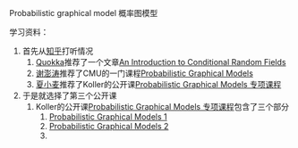 Probabilistic graphical model 概率图模型


学习资料：

1. 首先从[知乎](https://www.zhihu.com/question/23255632)打听情况
	1. [Quokka](https://www.zhihu.com/people/SeptEnds)推荐了一个文章[An Introduction to Conditional Random Fields](https://arxiv.org/abs/1011.4088)
	2. [谢澎涛](https://www.zhihu.com/people/xpt-cmu)推荐了CMU的一门课程[Probabilistic Graphical Models](http://www.cs.cmu.edu/~epxing/Class/10708-14/lecture.html)
	3. [夏小麦](https://www.zhihu.com/people/SnakeHunt2012)推荐了Koller的公开课[Probabilistic Graphical Models 专项课程](https://www.coursera.org/specializations/probabilistic-graphical-models)
2. 于是就选择了第三个公开课
	1. Koller的公开课[Probabilistic Graphical Models 专项课程](https://www.coursera.org/specializations/probabilistic-graphical-models)包含了三个部分
		1. [Probabilistic Graphical Models 1](Probabilistic%20Graphical%20Models%201.md)
		2. [Probabilistic Graphical Models 2](Probabilistic%20Graphical%20Models%202.md)
		3. 
